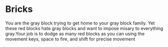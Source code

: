Bricks
======
You are the gray block trying to get home to your gray block family. Yet these red blocks hate gray blocks and want to impose misary to everything gray.Your job is to dodge as many red blocks as you can using the movement keys, space to fire, and shift for precise movement
